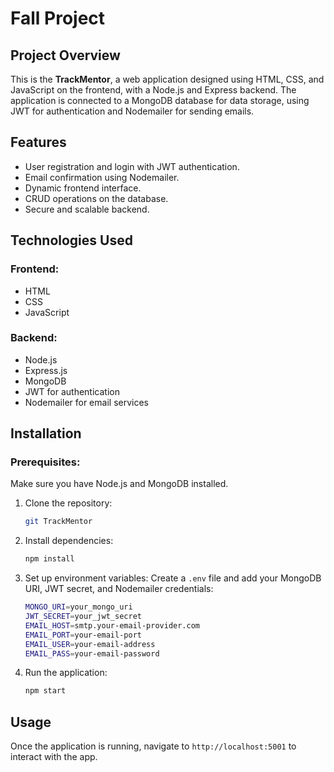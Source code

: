 # Fall Project

## Project Overview
This is the **TrackMentor**, a web application designed using HTML, CSS, and JavaScript on the frontend, with a Node.js and Express backend. The application is connected to a MongoDB database for data storage, using JWT for authentication and Nodemailer for sending emails.

## Features
- User registration and login with JWT authentication.
- Email confirmation using Nodemailer.
- Dynamic frontend interface.
- CRUD operations on the database.
- Secure and scalable backend.

## Technologies Used
### Frontend:
- HTML
- CSS
- JavaScript

### Backend:
- Node.js
- Express.js
- MongoDB
- JWT for authentication
- Nodemailer for email services

## Installation

### Prerequisites:
Make sure you have Node.js and MongoDB installed.

1. Clone the repository:
    ```bash
    git TrackMentor
    ```

2. Install dependencies:
    ```bash
    npm install
    ```

3. Set up environment variables:
   Create a `.env` file and add your MongoDB URI, JWT secret, and Nodemailer credentials:
    ```bash
    MONGO_URI=your_mongo_uri
    JWT_SECRET=your_jwt_secret
    EMAIL_HOST=smtp.your-email-provider.com
    EMAIL_PORT=your-email-port
    EMAIL_USER=your-email-address
    EMAIL_PASS=your-email-password
    ```

4. Run the application:
    ```bash
    npm start
    ```

## Usage
Once the application is running, navigate to `http://localhost:5001` to interact with the app.
